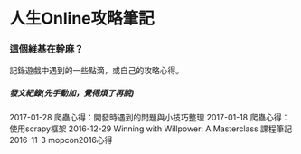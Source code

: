 人生Online攻略筆記
======

### 這個維基在幹麻？
記錄遊戲中遇到的一些點滴，或自己的攻略心得。

##### 發文紀錄(先手動加，覺得煩了再說)
2017-01-28  爬蟲心得：開發時遇到的問題與小技巧整理
2017-01-18  爬蟲心得：使用scrapy框架
2016-12-29  Winning with Willpower: A Masterclass 課程筆記
2016-11-3   mopcon2016心得
